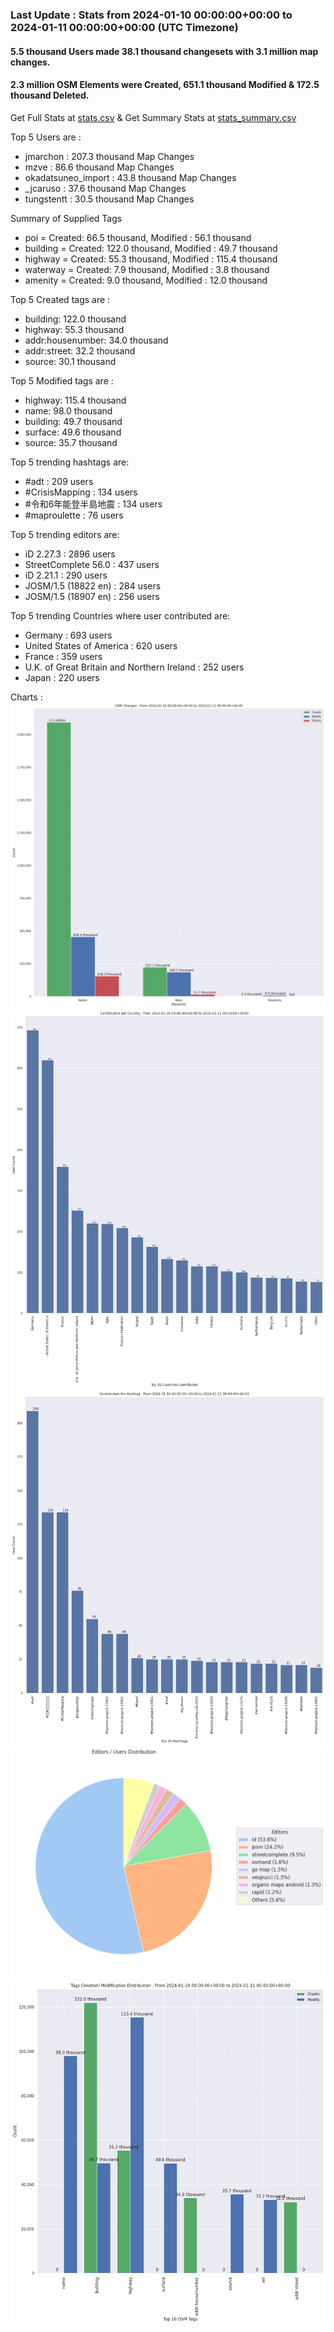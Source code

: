 ### Last Update : Stats from 2024-01-10 00:00:00+00:00 to 2024-01-11 00:00:00+00:00 (UTC Timezone)

#### 5.5 thousand Users made 38.1 thousand changesets with 3.1 million map changes.
#### 2.3 million OSM Elements were Created, 651.1 thousand Modified & 172.5 thousand Deleted.
Get Full Stats at [stats.csv](/stats/Global/Daily/stats.csv)
 & Get Summary Stats at [stats_summary.csv](/stats/Global/Daily/stats_summary.csv)

Top 5 Users are : 
- jmarchon : 207.3 thousand Map Changes
- mzve : 86.6 thousand Map Changes
- okadatsuneo_import : 43.8 thousand Map Changes
- _jcaruso : 37.6 thousand Map Changes
- tungstentt : 30.5 thousand Map Changes

Summary of Supplied Tags
- poi = Created: 66.5 thousand, Modified : 56.1 thousand
- building = Created: 122.0 thousand, Modified : 49.7 thousand
- highway = Created: 55.3 thousand, Modified : 115.4 thousand
- waterway = Created: 7.9 thousand, Modified : 3.8 thousand
- amenity = Created: 9.0 thousand, Modified : 12.0 thousand


Top 5 Created tags are :
- building: 122.0 thousand
- highway: 55.3 thousand
- addr:housenumber: 34.0 thousand
- addr:street: 32.2 thousand
- source: 30.1 thousand


Top 5 Modified tags are :
- highway: 115.4 thousand
- name: 98.0 thousand
- building: 49.7 thousand
- surface: 49.6 thousand
- source: 35.7 thousand


Top 5 trending hashtags are:
- #adt : 209 users
- #CrisisMapping : 134 users
- #令和6年能登半島地震 : 134 users
- #maproulette : 76 users


Top 5 trending editors are:
- iD 2.27.3 : 2896 users
- StreetComplete 56.0 : 437 users
- iD 2.21.1 : 290 users
- JOSM/1.5 (18822 en) : 284 users
- JOSM/1.5 (18907 en) : 256 users


Top 5 trending Countries where user contributed are:
- Germany : 693 users
- United States of America : 620 users
- France : 359 users
- U.K. of Great Britain and Northern Ireland : 252 users
- Japan : 220 users


 Charts : 
![Alt text](./stats_osm_changes.png) 
![Alt text](./stats_users_per_country.png) 
![Alt text](./stats_users_per_hashtag.png) 
![Alt text](./stats_editors_pie_chart.png) 
![Alt text](./stats_tags.png) 
